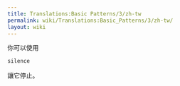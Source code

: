 ```yaml
---
title: Translations:Basic Patterns/3/zh-tw
permalink: wiki/Translations:Basic_Patterns/3/zh-tw/
layout: wiki
---
```


你可以使用

``` Haskell
silence
```

讓它停止。
